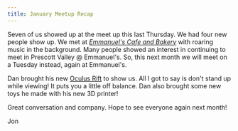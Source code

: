 ```yaml
---
title: January Meetup Recap
---
```


Seven of us showed up at the meet up this last Thursday. We had four new people show up. We met at *[Emmanuel's Cafe and Bakery](http://www.emmanuelcafe.com/)* with roaring music in the background. Many people showed an interest in continuing to meet in Prescott Valley @ Emmanuel's. So, this next month we will meet on a Tuesday instead, again at Emmanuel's.

Dan brought his new [Oculus Rift](http://www.oculusvr.com/) to show us. All I got to say is don't stand up while viewing! It puts you a little off balance. Dan also brought some new toys he made with his new 3D printer!

Great conversation and company. Hope to see everyone again next month!

Jon
